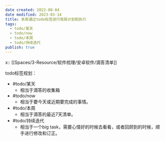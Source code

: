 ```yaml
---
date created: 2022-08-04
date modified: 2023-03-14
title: 本库通过todo标签进行简易计划和执行
tags:
  - todo/某天
  - todo/now
  - todo/本周
  - todo/持续迭代
publish: true
---
```

x:: [[Spaces/3-Resource/软件梳理/安卓软件/滴答清单]]

todo标签规划：

- #todo/某天
	- 相当于滴答的收集箱
- #todo/now
	- 相当于要今天或近期要完成的事情。
- #todo/本周
	- 相当于滴答的最近7天清单。
- #todo/持续迭代
	- 相当于一个big task，需要心情好的时候去看看，或者回顾到的时候，顺手进行修改和订正。